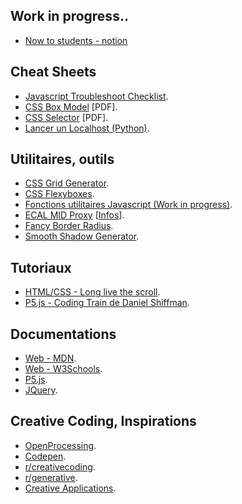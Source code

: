 ## Work in progress..

- [Now to students - notion](https://dust-sumac-1f9.notion.site/ECALMID-Mise-Niveau-HTML-CSS-JS-b5dbf563e8ba44469a5d7c94aaa31613)

## Cheat Sheets
- [Javascript Troubleshoot Checklist](./troubleshoot).
- [CSS Box Model](./resources/CSS%20Box%20Model%20Cheat%20Sheet%20-%20Dark.pdf) [PDF].
- [CSS Selector](./resources/CSS%20Selector%20Cheat%20Sheet%20-%20Dark.pdf) [PDF].
- [Lancer un Localhost (Python)](https://www.linuxjournal.com/content/tech-tip-really-simple-http-server-python).

## Utilitaires, outils
- [CSS Grid Generator](https://vue-grid-generator.netlify.app/).
- [CSS Flexyboxes](https://the-echoplex.net/flexyboxes).
- [Fonctions utilitaires Javascript (Work in progress)](https://utils.matoseb.com/).
- [ECAL MID Proxy](https://proxy.ecal-mid.ch) [[Infos](https://github.com/Rob--W/cors-anywhere)].
- [Fancy Border Radius](https://9elements.github.io/fancy-border-radius).
- [Smooth Shadow Generator](https://brumm.af/shadows).

## Tutoriaux
- [HTML/CSS - Long live the scroll](https://ecal-mid.ch/resources/html-css-js/).
- [P5.js - Coding Train de Daniel Shiffman](https://www.youtube.com/user/shiffman).

## Documentations
- [Web - MDN](https://developer.mozilla.org/fr/).
- [Web - W3Schools](https://www.w3schools.com/).
- [P5.js](https://p5js.org/reference/).
- [JQuery](https://api.jquery.com/).

## Creative Coding, Inspirations
- [OpenProcessing](https://www.openprocessing.org/).
- [Codepen](https://codepen.io/).
- [r/creativecoding](https://www.reddit.com/r/creativecoding/).
- [r/generative](https://www.reddit.com/r/generative/).
- [Creative Applications](https://www.creativeapplications.net/).
